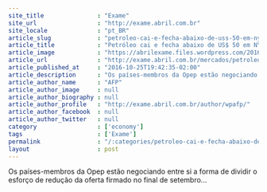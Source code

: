 ```yaml
---
site_title               : "Exame"
site_url                 : "http://exame.abril.com.br"
site_locale              : "pt_BR"
article_slug             : "petroleo-cai-e-fecha-abaixo-de-uss-50-em-ny"
article_title            : "Petróleo cai e fecha abaixo de US$ 50 em NY"
article_image            : "https://abrilexame.files.wordpress.com/2016/10/size_960_16_9_barril-de-petroleo5.jpg?quality=70&strip=all&w=960"
article_url              : "http://exame.abril.com.br/mercados/petroleo-cai-e-fecha-abaixo-de-us-50-em-ny/"
article_published_at     : "2016-10-25T19:42:35-02:00"
article_description      : "Os países-membros da Opep estão negociando entre si a forma de dividir o esforço de redução da oferta firmado no final de setembro..."
article_author_name      : "AFP"
article_author_image     : null
article_author_biography : null
article_author_profile   : "http://exame.abril.com.br/author/wpafp/"
article_author_facebook  : null
article_author_twitter   : null
category                 : ['economy']
tags                     : ['Exame']
permalink                : "/:categories/petroleo-cai-e-fecha-abaixo-de-uss-50-em-ny/"
layout                   : post
---
```


Os países-membros da Opep estão negociando entre si a forma de dividir o esforço de redução da oferta firmado no final de setembro...
